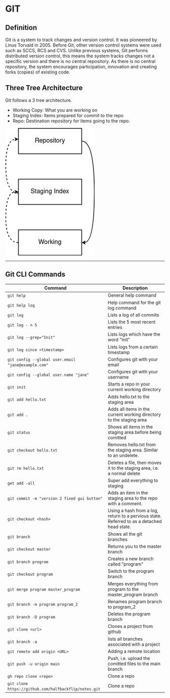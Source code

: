 # GIT

## Definition

Git is a system to track changes and version control. It was pioneered by Linus Torvald in 2005. 
Before Git, other version control systems were used such as SCCS, RCS and CVS. Unlike previous systems, 
Git performs distributed version control, this means the system tracks changes not a specific version and
there is no central repository. As there is no central repository, the system encourages participation, innovation 
and creating forks (copies) of existing code. 

## Three Tree Architecture

Git follows a 3 tree architecture.
- Working Copy: What you are working on
- Staging Index: Items prepared for commit to the repo
- Repo: Destination repository for items going to the repo.

![three tree architecture](./img/three_tree.png)
___

## Git CLI Commands


| **Command** | **Description** |
| --------------|-------------------|
|`git help`| General help command |
|`git help log`| Help command for the git log command |
|`git log`| Lists a log of all commits|
|`git log - n 5`| Lists the 5 most recent entries |
|`git log --grep="Init"`| Lists logs which have the word "Init" |
|`git log since <timestamp>`| Lists logs from a certain timestamp|
|`git config --global user.email "jane@example.com"`| Configures git with your email |
|`git config --global user.name "jane"`|Configures git with your username |
|`git init`| Starts a repo in your current working directory |
|`git add hello.txt`| Adds hello.txt to the staging area |
|`git add .`| Adds all items in the current working directory to the staging area |
|`git status`| Shows all items in the staging area before being comitted |
|`git checkout hello.txt`| Removes hello.txt from the staging area. Similar to an undelete. |
|`git rm hello.txt`| Deletes a file, then moves it to the staging area, i.e. a normal delete |
|`get add -all`| Super add everything to staging |
|`git commit -m "version 2 fixed gui button"`| Adds an item in the staging area to the repo with a comment.|
|`git checkout <hash>`| Using a hash from a log, return to a pervious state. Referred to as a detached head state. |
|`git branch`| Shows all the git branches |
|`git checkout master`| Returns you to the master branch |
|`git branch program`| Creates a new branch called "program"|
|`git checkout program`| Switch to the program branch |
|`git merge program master_program`| Merges everything from program to the master_program branch |
|`git branch -m program program_2`| Renames program branch to program_2 |
|`git branch -D program`| Deletes the program branch |
|`git clone <url>`| Clones a project from github |
|`git branch -a`| lists all branches associated with a project|
|`git remote add origin <URL>`| Adding a remote location
|`git push -u origin main` | Push, i.e. upload the comitted files to the main branch
|`gh repo clone <repo>` | Clone a repo
|`git clone https://github.com/halfbackflip/notes.git` | Clone a repo

